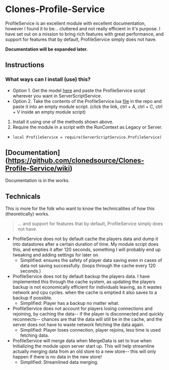 # Clones-Profile-Service
ProfileService is an excellent module with excellent documentation, however I found it to be... cluttered and not really efficient in it's purpose. I have set out on a mission to bring rich features with great performance, and support for features that by default, ProfileService simply does not have.

**Documentation will be expanded later.**

## Instructions
### What ways can I install (use) this?
* Option 1. Get the model [here](https://www.roblox.com/library/12877376020/ProfileService) and paste the ProfileService script wherever you want in ServerScriptService. 
* Option 2. Take the contents of the ProfileService.lua [file](https://raw.githubusercontent.com/clonedsource/Clones-Profile-Service/main/ProfileService.lua) in the repo and paste it into an empty module script. (click the link, ctrl + A, ctrl + C, ctrl + V inside an empty module script)
1. Install it using one of the methods shown above.
2. Require the module in a script with the RunContext as Legacy or Server.
  - ```local ProfileService = require(ServerScriptService.ProfileService) ```

## [Documentation] (https://github.com/clonedsource/Clones-Profile-Service/wiki)
Documentation is in the works.

## Technicals
This is more for the folk who want to know the technicalities of how this (theoretically) works.
> ... and support for features that by default, ProfileService simply does not have.
- ProfileService does not by default cache the players data and dump it into datastores after a certain duration of time. My module script does this, and empties it after 120 seconds, something I will probably end up tweaking and adding settings for later on.
   - Simplified: ensures the safety of player data saving even in cases of data not saving successfully. (loops through the cache every 120 seconds.)
- ProfileService does not by default backup the players data. I have implemented this through the cache system, as updating the players backup is not economically efficient for individuals leaving, as it wastes network and cpu cycles. when the cache is emptied it also saves to a backup if possible.
   - Simplified: Player has a backup no matter what.
- ProfileService does not account for players losing connections and rejoining, by caching the data-- if the player is disconnected and quickly reconnects-- chances are that the data will still be in the cache, and the server does not have to waste network fetching the data again.
   - Simplified: Player loses connection, player rejoins, less time is used fetching data.
- ProfileService will merge data when MergeData is set to true when Initializing the module upon server start up. This will help streamline actually merging data from an old store to a new store-- this will only happen if there is no data in the new store!
   - Simplified: Streamlined data merging.
